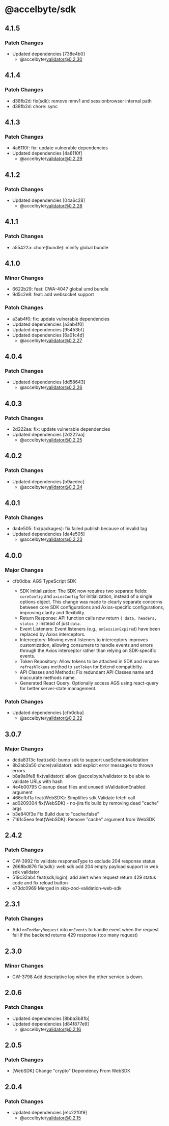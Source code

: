 # @accelbyte/sdk

## 4.1.5

### Patch Changes

- Updated dependencies [738e4b0]
  - @accelbyte/validator@0.2.30

## 4.1.4

### Patch Changes

- d38fb2d: fix(sdk): remove mmv1 and sessionbrowser internal path
- d38fb2d: chore: sync

## 4.1.3

### Patch Changes

- 4a6110f: fix: update vulnerable dependencies
- Updated dependencies [4a6110f]
  - @accelbyte/validator@0.2.29

## 4.1.2

### Patch Changes

- Updated dependencies [04a6c28]
  - @accelbyte/validator@0.2.28

## 4.1.1

### Patch Changes

- a55422a: chore(bundle): minify global bundle

## 4.1.0

### Minor Changes

- 6622b29: feat: CWA-4047 global umd bundle
- 9d5c2e8: feat: add websocket support

### Patch Changes

- a3ab4f0: fix: update vulnerable dependencies
- Updated dependencies [a3ab4f0]
- Updated dependencies [95453bf]
- Updated dependencies [6a01c4d]
  - @accelbyte/validator@0.2.27

## 4.0.4

### Patch Changes

- Updated dependencies [dd58643]
  - @accelbyte/validator@0.2.26

## 4.0.3

### Patch Changes

- 2d222aa: fix: update vulnerable dependencies
- Updated dependencies [2d222aa]
  - @accelbyte/validator@0.2.25

## 4.0.2

### Patch Changes

- Updated dependencies [b9aedec]
  - @accelbyte/validator@0.2.24

## 4.0.1

### Patch Changes

- da4e505: fix(packages): fix failed publish because of invalid tag
- Updated dependencies [da4e505]
  - @accelbyte/validator@0.2.23

## 4.0.0

### Major Changes

- cfb0dba: AGS TypeScript SDK

  - SDK Initialization: The SDK now requires two separate fields: `coreConfig` and `axiosConfig` for initialization, instead of a single options object. This change was made to clearly separate concerns between core SDK configurations and Axios-specific configurations, improving clarity and flexibility.
  - Return Response: API function calls now return `{ data, headers, status }` instead of just `data`.
  - Event Listeners: Event listeners (e.g., `onSessionExpired`) have been replaced by Axios interceptors.
  - Interceptors: Moving event listeners to interceptors improves customization, allowing consumers to handle events and errors through the Axios interceptor rather than relying on SDK-specific events.
  - Token Repository: Allow tokens to be attached in SDK and rename `refreshTokens` method to `setToken` for Extend compatibilty.
  - API Classes and Methods: Fix redundant API Classes name and inaccurate methods name.
  - Generated React Query: Optionally access AGS using react-query for better server-state management.

### Patch Changes

- Updated dependencies [cfb0dba]
  - @accelbyte/validator@0.2.22

## 3.0.7

### Major Changes

- dcda8313c feat(sdk): bump sdk to support useSchemaValidation
- 8b2ab2a50 chore(validator): add explicit error messages to thrown errors
- b8a9a9fe8 fix(validator): allow @accelbyte/validator to be able to validate URLs with hash
- 4e4b00795 Cleanup dead files and unused isValidationEnabled argument
- 466cfbf1a feat(WebSDK): Simplifies sdk Validate fetch call
- ad0209304 fix(WebSDK) - no-jira fix build by removing dead "cache" args
- b3e840f3e Fix Build due to "cache:false"
- 7161c5eea feat(WebSDK): Remove "cache" argument from WebSDK

## 2.4.2

### Patch Changes

- CW-3992 fix validate responseType to exclude 204 response status
- 2668bd876 fix(sdk): web sdk add 204 empty payload support in web sdk validator
- 519c32ab4 feat(sdk,login): add alert when request return 429 status code and fix reload button
- e73dc0969 Merged in skip-zod-validation-web-sdk

## 2.3.1

### Patch Changes

- Add `onTooManyRequest` into `onEvents` to handle event when the request fail if the backend returns 429 response (too many request)

## 2.3.0

### Minor Changes

- CW-3798 Add descriptive log when the other service is down.

## 2.0.6

### Patch Changes

- Updated dependencies [8bba3b81b]
- Updated dependencies [d84f877e9]
  - @accelbyte/validator@0.2.16

## 2.0.5

### Patch Changes

- [WebSDK] Change "crypto" Dependency From WebSDK

## 2.0.4

### Patch Changes

- Updated dependencies [e1c22f0f9]
  - @accelbyte/validator@0.2.15
